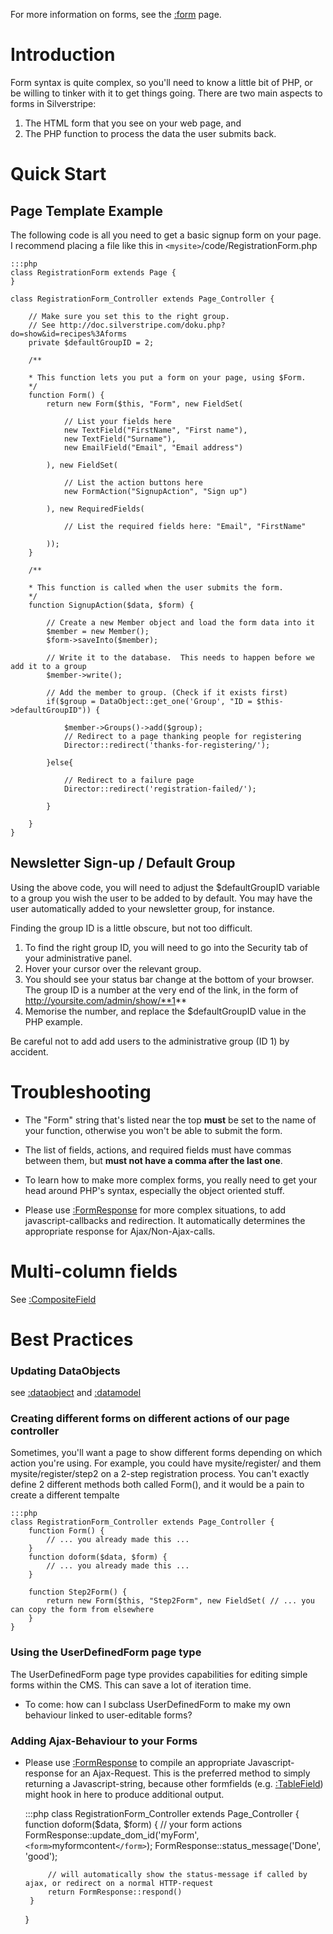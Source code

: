 For more information on forms, see the [:form](/form) page.

# Introduction

Form syntax is quite complex, so you'll need to know a little bit of PHP, or be willing to tinker with it to get things
going. There are two main aspects to forms in Silverstripe:

 1.  The HTML form that you see on your web page, and
 2.  The PHP function to process the data the user submits back.

# Quick Start

## Page Template Example
The following code is all you need to get a basic signup form on your page. I recommend placing a file like this in
`<mysite>`/code/RegistrationForm.php

	:::php
	class RegistrationForm extends Page {
	}
	
	class RegistrationForm_Controller extends Page_Controller {
	
		// Make sure you set this to the right group.
		// See http://doc.silverstripe.com/doku.php?do=show&id=recipes%3Aforms
		private $defaultGroupID = 2;
	
		/**

		* This function lets you put a form on your page, using $Form.
		*/
		function Form() {
			return new Form($this, "Form", new FieldSet(
	
				// List your fields here
				new TextField("FirstName", "First name"),
				new TextField("Surname"),
				new EmailField("Email", "Email address")
	
			), new FieldSet(
	
				// List the action buttons here
				new FormAction("SignupAction", "Sign up")
	
			), new RequiredFields(
	
				// List the required fields here: "Email", "FirstName"
	
			));
		}
	
		/**

		* This function is called when the user submits the form.
		*/
		function SignupAction($data, $form) {
	
			// Create a new Member object and load the form data into it
			$member = new Member();
			$form->saveInto($member);
	
			// Write it to the database.  This needs to happen before we add it to a group
			$member->write();
	
			// Add the member to group. (Check if it exists first)
			if($group = DataObject::get_one('Group', "ID = $this->defaultGroupID")) { 
	
				$member->Groups()->add($group);
				// Redirect to a page thanking people for registering
				Director::redirect('thanks-for-registering/');
	
			}else{
	
				// Redirect to a failure page
				Director::redirect('registration-failed/');
	
			}
	
		}
	}

## Newsletter Sign-up / Default Group

Using the above code, you will need to adjust the $defaultGroupID variable to a group you wish the user to be added to
by default. You may have the user automatically added to your newsletter group, for instance.

Finding the group ID is a little obscure, but not too difficult.
 1.  To find the right group ID, you will need to go into the Security tab of your administrative panel.
 2.  Hover your cursor over the relevant group.
 3.  You should see your status bar change at the bottom of your browser. The group ID is a number at the very end of
the link, in the form of http://yoursite.com/admin/show/**1**
 4.  Memorise the number, and replace the $defaultGroupID value in the PHP example.

Be careful not to add add users to the administrative group (ID 1) by accident.

# Troubleshooting

*  The "Form" string that's listed near the top **must** be set to the name of your function, otherwise you won't be
able to submit the form.

*  The list of fields, actions, and required fields must have commas between them, but **must not have a comma after the
last one**.

*  To learn how to make more complex forms, you really need to get your head around PHP's syntax, especially the object
oriented stuff.

*  Please use [:FormResponse](/FormResponse) for more complex situations, to add javascript-callbacks and redirection.
It automatically determines the appropriate response for Ajax/Non-Ajax-calls.

# Multi-column fields

See [:CompositeField](/CompositeField)


# Best Practices

### Updating DataObjects

see [:dataobject](/dataobject) and [:datamodel](/datamodel)


### Creating different forms on different actions of our page controller

Sometimes, you'll want a page to show different forms depending on which action you're using.  For example, you could
have mysite/register/ and them mysite/register/step2 on a 2-step registration process.  You can't exactly define 2
different methods both called Form(), and it would be a pain to create a different tempalte

	:::php
	class RegistrationForm_Controller extends Page_Controller {
	    function Form() {
	        // ... you already made this ...
	    }
	    function doform($data, $form) {
	        // ... you already made this ...
	    }
	
	    function Step2Form() {
	        return new Form($this, "Step2Form", new FieldSet( // ... you can copy the form from elsewhere       
	    }
	}


### Using the UserDefinedForm page type

The UserDefinedForm page type provides capabilities for editing simple forms within the CMS.  This can save a lot of
iteration time.


*  To come: how can I subclass UserDefinedForm to make my own behaviour linked to user-editable forms?

### Adding Ajax-Behaviour to your Forms

*  Please use [:FormResponse](/FormResponse) to compile an appropriate Javascript-response for an Ajax-Request. This is
the preferred method to simply returning a Javascript-string, because other formfields (e.g. [:TableField](/TableField))
might hook in here to produce additional output.

	:::php
	class RegistrationForm_Controller extends Page_Controller {
	    function doform($data, $form) {
	        // your form actions
	        FormResponse::update_dom_id('myForm', `<form>`myformcontent`</form>`);
	        FormResponse::status_message('Done', 'good');
	        
	        // will automatically show the status-message if called by ajax, or redirect on a normal HTTP-request
	        return FormResponse::respond()
	    }
	}

